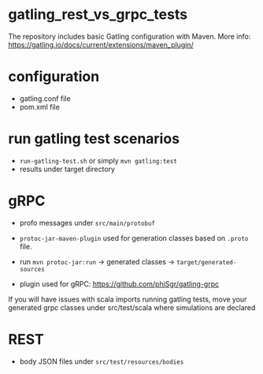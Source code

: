 # gatling_rest_vs_grpc_tests

The repository includes basic Gatling configuration with Maven. More info:
https://gatling.io/docs/current/extensions/maven_plugin/

# configuration
- gatling.conf file
- pom.xml file

# run gatling test scenarios
- `run-gatling-test.sh`   or simply `mvn gatling:test`
- results under target directory

# gRPC
- profo messages under `src/main/protobuf`

- `protoc-jar-maven-plugin` used for generation classes based on `.proto` file.
- run `mvn protoc-jar:run` -> generated classes -> `target/generated-sources`

- plugin used for gRPC:
https://github.com/phiSgr/gatling-grpc

If you will have issues with scala imports running gatling tests, move your generated grpc classes under src/test/scala
where simulations are declared


# REST
- body JSON files under `src/test/resources/bodies`
